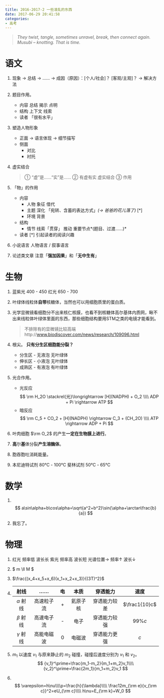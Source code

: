 ```yaml
---
title: 2016-2017-2 一些凌乱的东西
date: 2017-06-29 20:41:58
categories:
- 高考
---
```


> *They twist, tangle, sometimes unravel, break, then connect again.* 
> *Musubi – knotting. That is time.*

<!-- more -->

# 语文

1. 现象 → 总结 → ……
   ​→​ 成因（原因）：\[个人/社会\]？ \[客观/主观\]？
   → 解决方法

2. 题目作用。
   - 内容
     总结	揭示	点明
   - 结构
     上下文 线索
   - 读者
     「很有水平」

3. 塑造人物形象
   - 正面 → 语言体现 → 细节描写
   - 侧面
     - 对比
     - 衬托

4. 虚实结合

   > ① “虚”是……“实”是……
   > ② 有虚有实 虚实结合
   > ③ 作用

5. 「物」的作用
   - 内容
     - 人物
       象征 借代
     - 主题
       深化 「宛转、含蓄的表达方式」*(-> 爸爸的花儿落了)* \[*\]
     - 环境
       背景
   - 结构
     - 情节
       线索「贯穿」 推动 重要节点*(题目、过渡……)*
   - 读者
     [*] 引起读者的阅读兴趣

6. 小说语言
   人物语言 / 叙事语言

7. 论述类文章
   注意「**强加因果**」和「**无中生有**」
   ​


# 生物

1. 蓝紫光 400 - 450
   红光 650 - 700

2. 叶绿体线粒体**自带**核糖体，当然也可以用细胞质里的蛋白质。

3. 光学显微镜看细胞分不出来核仁核膜，也看不到核糖体高尔基体内质网，瞅不出来线粒体叶绿体里面的东西，那些细胞结构要用STM之类的电镜才能看到。

   > 不排除有的显微镜比较高端http://www.biodiscover.com/news/research/109096.html

4. 根尖。
   **只有分生区细胞能分裂？**
   - 分生区 - 无液泡 无叶绿体
   - 伸长区 - 小液泡 无叶绿体
   - 成熟区 - 有液泡 有叶绿体

5. 光合作用。
   - 光反应 
     $$
     \rm 
     H_2O \stackrel{光}\longrightarrow [H](NADPH) + O_2 \\\\
     ADP + Pi \rightarrow ATP
     $$
   - 暗反应
     $$
     \rm
     C_5 + CO_2 + [H](NADPH) \rightarrow C_3 + (CH_2O) \\\\
     ATP \rightarrow ADP + Pi
     $$

6. 叶肉细胞 $\rm O_2$ 的产生**一定在生物膜上进行**。

7. **高**尔**基**体分裂**产生溶酶体**。

8. 胞吞胞吐消耗能量。

9. 本尼迪特试剂    80℃ - 100℃
   斐林试剂           50℃ - 65℃

# 数学

1. ​
   $$
   a\sin\alpha+b\cos\alpha=\sqrt{a^2+b^2}\sin(\alpha+\arctan\frac{b}{a})
   $$

2. ​我忘了。   ​

# 物理

1. 红光 频率低 波长长
   紫光 频率高 波长短
   光谱位置→ 频率↑ 波长↓

2. $ m \ll M $

3. $\frac{(x_4+x_5+x_6)(x_1+x_2+x_3)}{(3T)^2}$      

4. |     射线      |  ……   |  电   |  本质  |  穿透能力  |      速度       |
   | :---------: | :---: | :--: | :--: | :----: | :-----------: |
   | $\alpha$ 射线 | 高速粒子流 |  +   | 氦原子核 | 穿透能力较差 | $\frac1{10}c$ |
   | $\beta$ 射线  | 高速电子流 |  -   |  电子  | 穿透能力较强 |    $99\%c$    |
   | $\gamma$ 射线 | 高能电磁波 |  0   | 电磁波  | 穿透能力更强 |      $c$      |

5. $m_1$ 以速度 $v_1$ 与原来静止的 $m_2$ 碰撞，碰撞后速度分别为 $v_1$ 和 $v_2$。
   $$
   {v_1}^\prime=\frac{m_1-m_2}{m_1+m_2}v_1\\\\
   {v_2}^\prime=\frac{2m_1}{m_1+m_2}v_1
   $$

6. ​
   $$
   \varepsilon=h\nu\\\\p=\frac{h}{\lambda}\\\\
   \frac12m_{\rm e}{v_{\rm c}}^2=eU_{\rm c}\\\\
   h\nu=E_{\rm k}+W_0
   $$
   ​